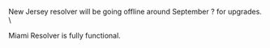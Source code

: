 New Jersey resolver will be going offline around September ? for upgrades. \

Miami Resolver is fully functional.
